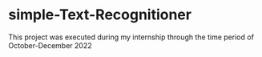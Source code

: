 # simple-Text-Recognitioner
This project was executed during my internship through the time period of October-December 2022
